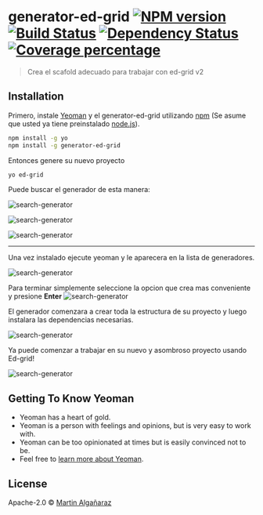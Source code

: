 # generator-ed-grid [![NPM version][npm-image]][npm-url] [![Build Status][travis-image]][travis-url] [![Dependency Status][daviddm-image]][daviddm-url] [![Coverage percentage][coveralls-image]][coveralls-url]
> Crea el scafold adecuado para trabajar con ed-grid v2

## Installation

Primero, instale [Yeoman](http://yeoman.io) y el  generator-ed-grid utilizando [npm](https://www.npmjs.com/) (Se asume que usted ya tiene preinstalado [node.js](https://nodejs.org/)).

```bash
npm install -g yo
npm install -g generator-ed-grid
```

Entonces genere su nuevo proyecto

```bash
yo ed-grid
```


Puede buscar el generador de esta manera:

![search-generator](/home/martin/Fuentes/generator-ed-grid/img/paso-1.png) 

![search-generator](/home/martin/Fuentes/generator-ed-grid/img/paso-2.png) 

![search-generator](/home/martin/Fuentes/generator-ed-grid/img/paso-3.png) 



***


Una vez instalado ejecute yeoman y le aparecera en la lista de generadores.

![search-generator](/home/martin/Fuentes/generator-ed-grid/img/paso-4.png) 


Para terminar simplemente seleccione la opcion que crea mas conveniente y presione **Enter**
![search-generator](/home/martin/Fuentes/generator-ed-grid/img/paso-5.png) 


El generador comenzara a crear toda la estructura de su proyecto y luego instalara las dependencias necesarias.

![search-generator](/home/martin/Fuentes/generator-ed-grid/img/paso-6.png) 


Ya puede comenzar a trabajar en su nuevo y asombroso proyecto usando Ed-grid! 

![search-generator](/home/martin/Fuentes/generator-ed-grid/img/paso-7.png) 


## Getting To Know Yeoman

 * Yeoman has a heart of gold.
 * Yeoman is a person with feelings and opinions, but is very easy to work with.
 * Yeoman can be too opinionated at times but is easily convinced not to be.
 * Feel free to [learn more about Yeoman](http://yeoman.io/).

## License

Apache-2.0 © [Martin Algañaraz](https://mardecode.herokuapp.com)


[npm-image]: https://badge.fury.io/js/generator-ed-grid.svg
[npm-url]: https://npmjs.org/package/generator-ed-grid
[travis-image]: https://travis-ci.org/idcmardelplata/generator-ed-grid.svg?branch=master
[travis-url]: https://travis-ci.org/idcmardelplata/generator-ed-grid
[daviddm-image]: https://david-dm.org/idcmardelplata/generator-ed-grid.svg?theme=shields.io
[daviddm-url]: https://david-dm.org/idcmardelplata/generator-ed-grid
[coveralls-image]: https://coveralls.io/repos/idcmardelplata/generator-ed-grid/badge.svg
[coveralls-url]: https://coveralls.io/r/idcmardelplata/generator-ed-grid
